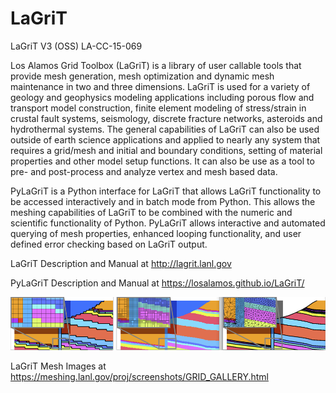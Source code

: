 # LaGriT

LaGriT V3 (OSS) LA-CC-15-069

Los Alamos Grid Toolbox (LaGriT) is a library of user callable tools that provide mesh generation, mesh optimization and dynamic mesh maintenance in two and three dimensions. LaGriT is used for a variety of geology and geophysics modeling applications including porous flow and transport model construction, finite element modeling of stress/strain in crustal fault systems, seismology, discrete fracture networks, asteroids and hydrothermal systems. The general capabilities of LaGriT can also be used outside of earth science applications and applied to nearly any system that requires a grid/mesh and initial and boundary conditions, setting of material properties and other model setup functions. It can also be use as a tool to pre- and post-process and analyze vertex and mesh based data.

PyLaGriT is a Python interface for LaGriT that allows LaGriT functionality to be accessed interactively and in batch mode from Python.
This allows the meshing capabilities of LaGriT to be combined with the numeric and scientific functionality of Python.
PyLaGriT allows interactive and automated querying of mesh properties, enhanced looping functionality, and user defined error checking based on LaGriT output.

LaGriT Description and Manual at http://lagrit.lanl.gov

PyLaGriT Description and Manual at https://losalamos.github.io/LaGriT/

![alt tag](screenshots/refine_samples_TN1000.png)

LaGriT Mesh Images at  https://meshing.lanl.gov/proj/screenshots/GRID_GALLERY.html
